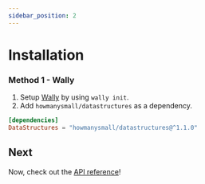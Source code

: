 ```yaml
---
sidebar_position: 2
---
```


# Installation

### Method 1 - Wally

1. Setup [Wally](https://wally.run/) by using `wally init`.
2. Add `howmanysmall/datastructures` as a dependency.

```toml
[dependencies]
DataStructures = "howmanysmall/datastructures@^1.1.0"
```

## Next

Now, check out the [API reference](/api/ArrayList)!